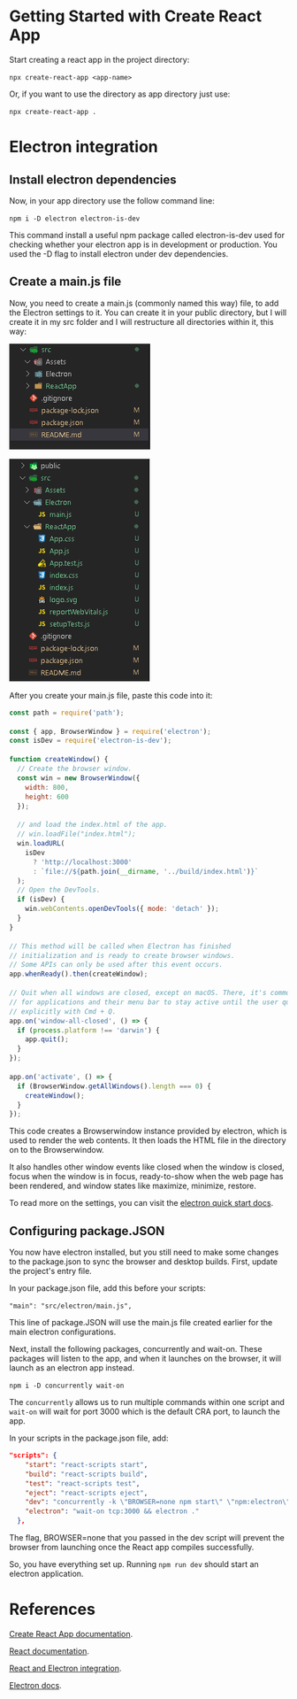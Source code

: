 # Getting Started with Create React App

Start creating a react app in the project directory:

`npx create-react-app <app-name>`

Or, if you want to use the directory as app directory just use:

`npx create-react-app .`

# Electron integration

## Install electron dependencies

Now, in your app directory use the follow command line:

`npm i -D electron electron-is-dev`

This command install a useful npm package called electron-is-dev used for
checking whether your electron app is in development or production. You used the
-D flag to install electron under dev dependencies.

## Create a main.js file

Now, you need to create a main.js (commonly named this way) file, to add the
Electron settings to it. You can create it in your public directory, but I will
create it in my src folder and I will restructure all directories within it,
this way:

![src folder structure](https://github.com/FilipeGarrido/arduino-serial-communication-react-electron-app/blob/main/src/Assets/src-structure.PNG?raw=true)

![src folder structure opened](https://github.com/FilipeGarrido/arduino-serial-communication-react-electron-app/blob/main/src/Assets/src-structure-opened.PNG?raw=true)

After you create your main.js file, paste this code into it:

```javascript
const path = require('path');

const { app, BrowserWindow } = require('electron');
const isDev = require('electron-is-dev');

function createWindow() {
  // Create the browser window.
  const win = new BrowserWindow({
    width: 800,
    height: 600
  });

  // and load the index.html of the app.
  // win.loadFile("index.html");
  win.loadURL(
    isDev
      ? 'http://localhost:3000'
      : `file://${path.join(__dirname, '../build/index.html')}`
  );
  // Open the DevTools.
  if (isDev) {
    win.webContents.openDevTools({ mode: 'detach' });
  }
}

// This method will be called when Electron has finished
// initialization and is ready to create browser windows.
// Some APIs can only be used after this event occurs.
app.whenReady().then(createWindow);

// Quit when all windows are closed, except on macOS. There, it's common
// for applications and their menu bar to stay active until the user quits
// explicitly with Cmd + Q.
app.on('window-all-closed', () => {
  if (process.platform !== 'darwin') {
    app.quit();
  }
});

app.on('activate', () => {
  if (BrowserWindow.getAllWindows().length === 0) {
    createWindow();
  }
});

```

This code creates a Browserwindow instance provided by electron, which is used
to render the web contents. It then loads the HTML file in the directory on to
the Browserwindow.

It also handles other window events like closed when the window is closed, focus
when the window is in focus, ready-to-show when the web page has been rendered,
and window states like maximize, minimize, restore.

To read more on the settings, you can visit the
[electron quick start docs](https://www.electronjs.org/pt/docs/latest/tutorial/quick-start).

## Configuring package.JSON

You now have electron installed, but you still need to make some changes to the
package.json to sync the browser and desktop builds. First, update the project's
entry file.

In your package.json file, add this before your scripts:

`"main": "src/electron/main.js",`

This line of package.JSON will use the main.js file created earlier for the main
electron configurations.

Next, install the following packages, concurrently and wait-on. These packages
will listen to the app, and when it launches on the browser, it will launch as
an electron app instead.

`npm i -D concurrently wait-on`

The `concurrently` allows us to run multiple commands within one script and
`wait-on` will wait for port 3000 which is the default CRA port, to launch the
app.

In your scripts in the package.json file, add:

```json
"scripts": {
    "start": "react-scripts start",
    "build": "react-scripts build",
    "test": "react-scripts test",
    "eject": "react-scripts eject",
    "dev": "concurrently -k \"BROWSER=none npm start\" \"npm:electron\"",
    "electron": "wait-on tcp:3000 && electron ."
  },

```

The flag, BROWSER=none that you passed in the dev script will prevent the
browser from launching once the React app compiles successfully.

So, you have everything set up. Running `npm run dev` should start an electron
application.

# References

[Create React App documentation](https://facebook.github.io/create-react-app/docs/getting-started).

[React documentation](https://reactjs.org/).

[React and Electron integration](https://www.section.io/engineering-education/desktop-application-with-react/).

[Electron docs](https://www.electronjs.org/pt/docs/latest).

